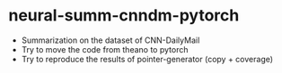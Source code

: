 # neural-summ-cnndm-pytorch
- Summarization on the dataset of CNN-DailyMail
- Try to move the code from theano to pytorch
- Try to reproduce the results of pointer-generator (copy + coverage)
